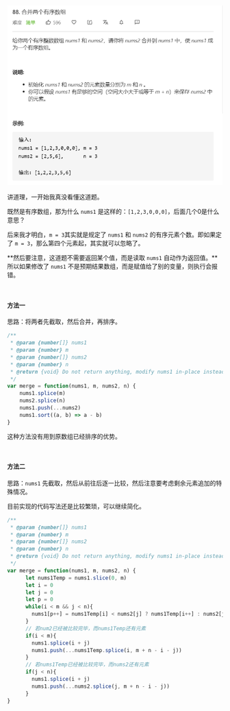 ![](../images/lc88.png)

讲道理，一开始我真没看懂这道题。

既然是有序数组，那为什么 `nums1` 是这样的：`[1,2,3,0,0,0]`，后面几个0是什么意思？

后来我才明白，`m = 3`其实就是规定了 `nums1` 和 `nums2` 的有序元素个数。即如果定了 `m = 3`，那么第四个元素起，其实就可以忽略了。

**然后要注意，这道题不需要返回某个值，而是读取 `nums1` 自动作为返回值。**所以如果修改了 `nums1` 不是预期结果数组，而是赋值给了别的变量，则执行会报错。

<br>

#### 方法一

 思路：将两者先截取，然后合并，再排序。

```javascript
/**
 * @param {number[]} nums1
 * @param {number} m
 * @param {number[]} nums2
 * @param {number} n
 * @return {void} Do not return anything, modify nums1 in-place instead. // 注意
 */
var merge = function(nums1, m, nums2, n) {
    nums1.splice(m)
    nums2.splice(n)
    nums1.push(...nums2)
    nums1.sort((a, b) => a - b)
}
```

这种方法没有用到原数组已经排序的优势。

<br>

#### 方法二

思路：`nums1` 先截取，然后从前往后逐一比较，然后注意要考虑剩余元素追加的特殊情况。

目前实现的代码写法还是比较繁琐，可以继续简化。

```javascript
/**
 * @param {number[]} nums1
 * @param {number} m
 * @param {number[]} nums2
 * @param {number} n
 * @return {void} Do not return anything, modify nums1 in-place instead. // 注意
 */ 
var merge = function(nums1, m, nums2, n) {
      let nums1Temp = nums1.slice(0, m)
      let i = 0
      let j = 0
      let p = 0
      while(i < m && j < n){
        nums1[p++] = nums1Temp[i] < nums2[j] ? nums1Temp[i++] : nums2[j++]
      }
      // 若num2已经被比较完毕，而nums1Temp还有元素
      if(i < m){
        nums1.splice(i + j)
        nums1.push(...nums1Temp.splice(i, m + n - i - j))
      }
      // 若nums1Temp已经被比较完毕，而nums2还有元素
      if(j < n){
        nums1.splice(i + j)
        nums1.push(...nums2.splice(j, m + n - i - j))
      }
}
```

